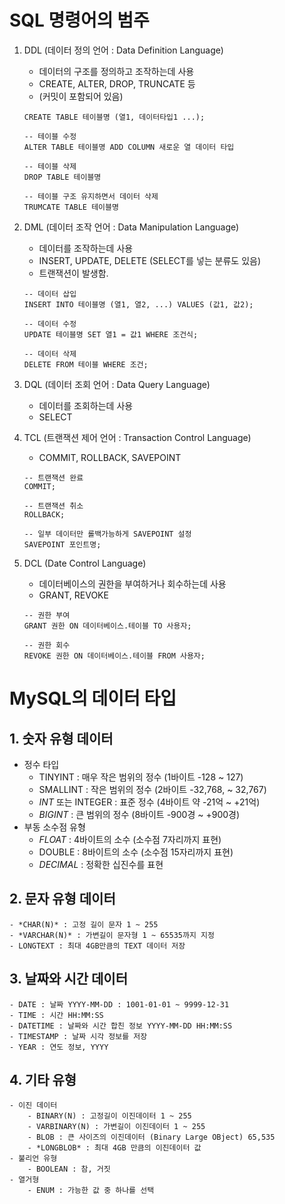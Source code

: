 # SQL 명령어의 범주

1. DDL (데이터 정의 언어 : Data Definition Language)
    - 데이터의 구조를 정의하고 조작하는데 사용
    - CREATE, ALTER, DROP, TRUNCATE 등
    - (커밋이 포함되어 있음)
    ```
    CREATE TABLE 테이블명 (열1, 데이터타입1 ...);

    -- 테이블 수정
    ALTER TABLE 테이블명 ADD COLUMN 새로운 열 데이터 타입

    -- 테이블 삭제
    DROP TABLE 테이블명

    -- 테이블 구조 유지하면서 데이터 삭제
    TRUMCATE TABLE 테이블명
    ```

2. DML (데이터 조작 언어 : Data Manipulation Language)
    - 데이터를 조작하는데 사용
    - INSERT, UPDATE, DELETE (SELECT를 넣는 분류도 있음)
    - 트랜잭션이 발생함.
    ```
    -- 데이터 삽입 
    INSERT INTO 테이블명 (열1, 열2, ...) VALUES (값1, 값2);

    -- 데이터 수정
    UPDATE 테이블명 SET 열1 = 값1 WHERE 조건식;

    -- 데이터 삭제
    DELETE FROM 테이블 WHERE 조건;
    ```

3. DQL (데이터 조회 언어 : Data Query Language)
    - 데이터를 조회하는데 사용
    - SELECT 

4. TCL (트랜잭션 제어 언어 : Transaction Control Language)
    - COMMIT, ROLLBACK, SAVEPOINT

    ```
    -- 트랜잭션 완료
    COMMIT;
    
    -- 트랜잭션 취소
    ROLLBACK;

    -- 일부 데이터만 롤백가능하게 SAVEPOINT 설정
    SAVEPOINT 포인트명;
    ```

5. DCL (Date Control Language)
    - 데이터베이스의 권한을 부여하거나 회수하는데 사용
    - GRANT, REVOKE
    ```
    -- 권한 부여
    GRANT 권한 ON 데이터베이스.테이블 TO 사용자;

    -- 권한 회수
    REVOKE 권한 ON 데이터베이스.테이블 FROM 사용자;
    ```

# MySQL의 데이터 타입

## 1. 숫자 유형 데이터
- 정수 타입
    - TINYINT : 매우 작은 범위의 정수 (1바이트 -128 ~ 127)
    - SMALLINT : 작은 범위의 정수 (2바이트 -32,768, ~ 32,767)
    - *INT* 또는 INTEGER : 표준 정수 (4바이트 약 -21억 ~ +21억)
    - *BIGINT* : 큰 범위의 정수 (8바이트 -900경 ~ +900경)
- 부동 소수점 유형
    - *FLOAT* : 4바이트의 소수 (소수점 7자리까지 표현)
    - DOUBLE : 8바이트의 소수 (소수점 15자리까지 표현)
    - *DECIMAL* : 정확한 십진수를 표현
## 2. 문자 유형 데이터
    - *CHAR(N)* : 고정 길이 문자 1 ~ 255
    - *VARCHAR(N)* : 가변길이 문자형 1 ~ 65535까지 지정
    - LONGTEXT : 최대 4GB만큼의 TEXT 데이터 저장
## 3. 날짜와 시간 데이터
    - DATE : 날짜 YYYY-MM-DD : 1001-01-01 ~ 9999-12-31
    - TIME : 시간 HH:MM:SS
    - DATETIME : 날짜와 시간 합친 정보 YYYY-MM-DD HH:MM:SS
    - TIMESTAMP : 날짜 시각 정보를 저장
    - YEAR : 연도 정보, YYYY
## 4. 기타 유형
    - 이진 데이터
        - BINARY(N) : 고정길이 이진데이터 1 ~ 255
        - VARBINARY(N) : 가변길이 이진데이터 1 ~ 255
        - BLOB : 큰 사이즈의 이진데이터 (Binary Large OBject) 65,535
        - *LONGBLOB* : 최대 4GB 만큼의 이진데이터 값
    - 불리언 유형
        - BOOLEAN : 참, 거짓
    - 열거형
        - ENUM : 가능한 값 중 하나를 선택